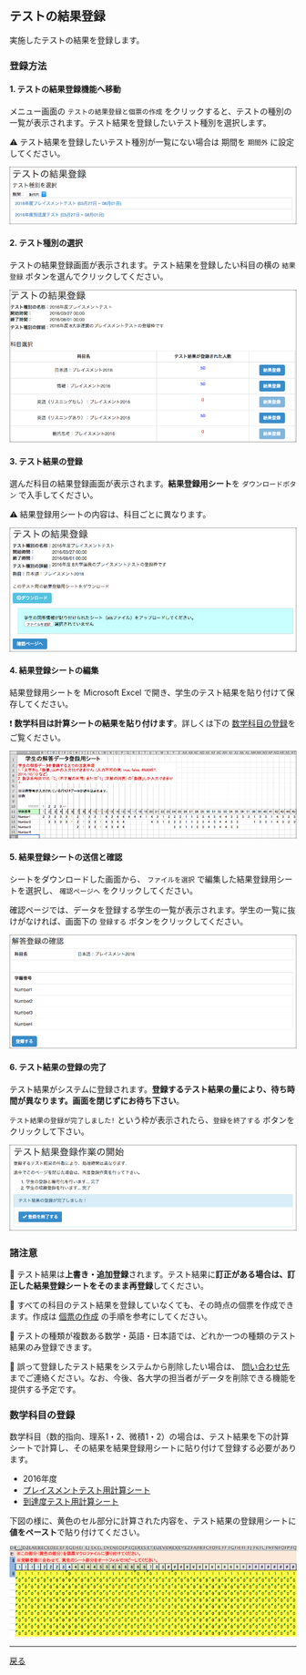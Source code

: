 ## テストの結果登録

実施したテストの結果を登録します。

### 登録方法

#### 1. テストの結果登録機能へ移動 

メニュー画面の `テストの結果登録と個票の作成` をクリックすると、テストの種別の一覧が表示されます。テスト結果を登録したいテスト種別を選択します。

:warning: テスト結果を登録したいテスト種別が一覧にない場合は 期間を `期間外` に設定してください。

![テスト種別の選択](https://raw.githubusercontent.com/cist-kklab/8U_doc/master/img/SubmitTestAnswer001.png)

#### 2. テスト種別の選択

テストの結果登録画面が表示されます。テスト結果を登録したい科目の横の `結果登録` ボタンを選んでクリックしてください。 

![科目選択](https://raw.githubusercontent.com/cist-kklab/8U_doc/master/img/SubmitTestAnswer002.png)

#### 3. テスト結果の登録

選んだ科目の結果登録画面が表示されます。**結果登録用シート**を `ダウンロードボタン` で入手してください。

:warning: 結果登録用シートの内容は、科目ごとに異なります。

![結果登録シートの入手と更新](https://raw.githubusercontent.com/cist-kklab/8U_doc/master/img/SubmitTestAnswer003.png)

#### 4. 結果登録シートの編集

結果登録用シートを Microsoft Excel で開き、学生のテスト結果を貼り付けて保存してください。

:exclamation: **数学科目は計算シートの結果を貼り付けます**。詳しくは下の [数学科目の登録](#数学科目の登録)をご覧ください。

![結果登録シートの編集](https://raw.githubusercontent.com/cist-kklab/8U_doc/master/img/SubmitTestAnswer004.png)

#### 5. 結果登録シートの送信と確認

シートをダウンロードした画面から、 `ファイルを選択` で編集した結果登録用シートを選択し、 `確認ページへ` をクリックしてください。

確認ページでは、データを登録する学生の一覧が表示されます。学生の一覧に抜けがなければ、画面下の `登録する` ボタンをクリックしてください。

![結果登録の確認](https://raw.githubusercontent.com/cist-kklab/8U_doc/master/img/SubmitTestAnswer005.png)

#### 6. テスト結果の登録の完了

テスト結果がシステムに登録されます。**登録するテスト結果の量により、待ち時間が異なります。画面を閉じずにお待ち下さい**。

`テスト結果の登録が完了しました!` という枠が表示されたら、`登録を終了する` ボタンをクリックして下さい。

![結果登録の完了](https://raw.githubusercontent.com/cist-kklab/8U_doc/master/img/SubmitTestAnswer006.png)

### 諸注意

:pushpin: テスト結果は**上書き・追加登録**されます。テスト結果に**訂正がある場合は、訂正した結果登録シートをそのまま再登録**してください。

:pushpin: すべての科目のテスト結果を登録していなくても、その時点の個票を作成できます。作成は [個票の作成](DownloadSheet.md) の手順を参考にしてください。

:pushpin: テストの種類が複数ある数学・英語・日本語では、どれか一つの種類のテスト結果のみ登録できます。

:pushpin: 誤って登録したテスト結果をシステムから削除したい場合は、 [問い合わせ先](../README.md) までご連絡ください。なお、今後、各大学の担当者がデータを削除できる機能を提供する予定です。

### 数学科目の登録

数学科目（数的指向、理系1・2、微積1・2）の場合は、テスト結果を下の計算シートで計算し、その結果を結果登録用シートに貼り付けて登録する必要があります。

- 2016年度
 - [プレイスメントテスト用計算シート](https://github.com/cist-kklab/8U_doc/raw/master/mathSheet/math_placement_2016.xlsx)
 - [到達度テスト用計算シート](https://github.com/cist-kklab/8U_doc/raw/master/mathSheet/matn_achievement_B_2016.xlsx)

下図の様に、黄色のセル部分に計算された内容を、テスト結果の登録用シートに**値をペースト**で貼り付けてください。

![数学計算シート](https://raw.githubusercontent.com/cist-kklab/8U_doc/master/img/SubmitTestAnswer007.png)

---

[戻る](../README.md)
